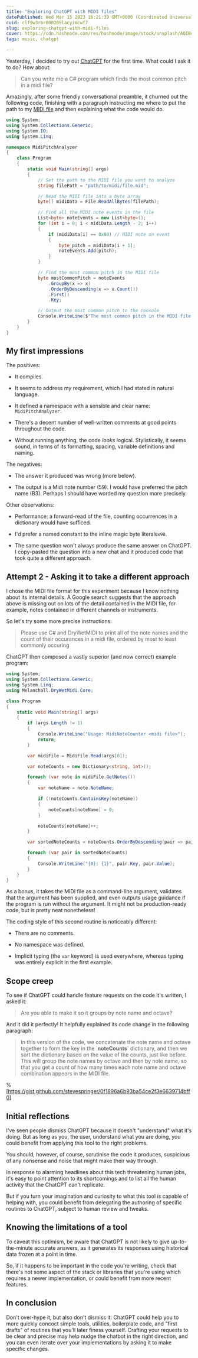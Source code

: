 ```yaml
---
title: "Exploring ChatGPT with MIDI files"
datePublished: Wed Mar 15 2023 16:21:39 GMT+0000 (Coordinated Universal Time)
cuid: clf9w3rbr000209lacyzmcwf7
slug: exploring-chatgpt-with-midi-files
cover: https://cdn.hashnode.com/res/hashnode/image/stock/unsplash/AQIB4qsI8wI/upload/eb1661c17e2a0e7498bdae5a8f91f6b1.jpeg
tags: music, chatgpt

---
```


Yesterday, I decided to try out [ChatGPT](https://openai.com/blog/chatgpt) for the first time. What could I ask it to do? How about:

> Can you write me a C# program which finds the most common pitch in a midi file?

Amazingly, after some friendly conversational preamble, it churned out the following code, finishing with a paragraph instructing me where to put the path to my [MIDI file](https://en.wikipedia.org/wiki/MIDI) and then explaining what the code would do.

```csharp
using System;
using System.Collections.Generic;
using System.IO;
using System.Linq;

namespace MidiPitchAnalyzer
{
    class Program
    {
        static void Main(string[] args)
        {
            // Set the path to the MIDI file you want to analyze
            string filePath = "path/to/midi/file.mid";

            // Read the MIDI file into a byte array
            byte[] midiData = File.ReadAllBytes(filePath);

            // Find all the MIDI note events in the file
            List<byte> noteEvents = new List<byte>();
            for (int i = 0; i < midiData.Length - 2; i++)
            {
                if (midiData[i] == 0x90) // MIDI note on event
                {
                    byte pitch = midiData[i + 1];
                    noteEvents.Add(pitch);
                }
            }

            // Find the most common pitch in the MIDI file
            byte mostCommonPitch = noteEvents
                .GroupBy(x => x)
                .OrderByDescending(x => x.Count())
                .First()
                .Key;

            // Output the most common pitch to the console
            Console.WriteLine($"The most common pitch in the MIDI file is {mostCommonPitch}.");
        }
    }
}
```

## My first impressions

The positives:

* It compiles.
    
* It seems to address my requirement, which I had stated in natural language.
    
* It defined a namespace with a sensible and clear name: `MidiPitchAnalyzer.`
    
* There's a decent number of well-written comments at good points throughout the code.
    
* Without running anything, the code *looks* logical. Stylistically, it seems sound, in terms of its formatting, spacing, variable definitions and naming.
    

The negatives:

* The answer it produced was wrong (more below).
    
* The output is a Midi note number (59). I would have preferred the pitch name (B3). Perhaps I should have worded my question more precisely.
    

Other observations:

* Performance: a forward-read of the file, counting occurrences in a dictionary would have sufficed.
    
* I'd prefer a named constant to the inline magic byte literal`0x90`.
    
* The same question won't always produce the same answer on ChatGPT. I copy-pasted the question into a new chat and it produced code that took quite a different approach.
    

## Attempt 2 - Asking it to take a different approach

I chose the MIDI file format for this experiment because I know nothing about its internal details. A Google search suggests that the approach above is missing out on lots of the detail contained in the MIDI file, for example, notes contained in different channels or instruments.

So let's try some more precise instructions:

> Please use C# and DryWetMIDI to print all of the note names and the count of their occurances in a midi file, ordered by most to least commonly occuring

ChatGPT then composed a vastly superior (and now correct) example program:

```csharp
using System;
using System.Collections.Generic;
using System.Linq;
using Melanchall.DryWetMidi.Core;

class Program
{
    static void Main(string[] args)
    {
        if (args.Length != 1)
        {
            Console.WriteLine("Usage: MidiNoteCounter <midi file>");
            return;
        }

        var midiFile = MidiFile.Read(args[0]);

        var noteCounts = new Dictionary<string, int>();

        foreach (var note in midiFile.GetNotes())
        {
            var noteName = note.NoteName;

            if (!noteCounts.ContainsKey(noteName))
            {
                noteCounts[noteName] = 0;
            }

            noteCounts[noteName]++;
        }

        var sortedNoteCounts = noteCounts.OrderByDescending(pair => pair.Value);

        foreach (var pair in sortedNoteCounts)
        {
            Console.WriteLine("{0}: {1}", pair.Key, pair.Value);
        }
    }
}
```

As a bonus, it takes the MIDI file as a command-line argument, validates that the argument has been supplied, and even outputs usage guidance if the program is run without the argument. It might not be production-ready code, but is pretty neat nonetheless!

The coding style of this second routine is noticeably different:

* There are no comments.
    
* No namespace was defined.
    
* Implicit typing (the `var` keyword) is used everywhere, whereas typing was entirely explicit in the first example.
    

## Scope creep

To see if ChatGPT could handle feature requests on the code it's written, I asked it:

> Are you able to make it so it groups by note name and octave?

And it did it perfectly! It helpfully explained its code change in the following paragraph:

> In this version of the code, we concatenate the note name and octave together to form the key in the \`**noteCounts**\` dictionary, and then we sort the dictionary based on the value of the counts, just like before. This will group the note names by octave and then by note name, so that you get a count of how many times each note name and octave combination appears in the MIDI file.

%[https://gist.github.com/stevespringer/0f1896a6b93ba54ce2f3e6639714bff0] 

## Initial reflections

I've seen people dismiss ChatGPT because it doesn't "understand" what it's doing. But as long as you, the user, understand what you are doing, you could benefit from applying this tool to the right problems.

You should, however, of course, scrutinise the code it produces, suspicious of any nonsense and noise that might make their way through.

In response to alarming headlines about this tech threatening human jobs, it's easy to point attention to its shortcomings and to list all the human activity that the ChatGPT can't replicate.

But if you turn your imagination and curiosity to what this tool *is* capable of helping with, you could benefit from delegating the authoring of specific routines to ChatGPT, subject to human review and tweaks.

## Knowing the limitations of a tool

To caveat this optimism, be aware that ChatGPT is not likely to give up-to-the-minute accurate answers, as it generates its responses using historical data frozen at a point in time.

So, if it happens to be important in the code you're writing, check that there's not some aspect of the stack or libraries that you're using which requires a newer implementation, or could benefit from more recent features.

## In conclusion

Don't over-hype it, but also don't dismiss it: ChatGPT could help you to more quickly concoct simple tools, utilities, boilerplate code, and "first drafts" of routines that you'll later finess yourself. Crafting your requests to be clear and precise may help nudge the chatbot in the right direction, and you can even iterate over your implementations by asking it to make specific changes.